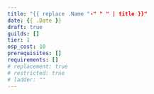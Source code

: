 ```yaml
---
title: "{{ replace .Name "-" " " | title }}"
date: {{ .Date }}
draft: true
guilds: []
tier: 1
osp_cost: 10
prerequisites: []
requirements: []
# replacement: true
# restricted: true
# ladder: ""
---
```


